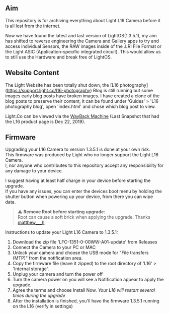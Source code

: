 ## Aim
This repository is for archiving everything about Light L16 Camera before it is all lost from the internet.

Now we have found the latest and last version of LightOS(1.3.5.1), my aim has shifted to reverse engineering the Camera and Gallery apps to try and access individual Sensors, the RAW images inside of the .LRI File Format or the Light ASIC (Application-specific integrated circuit). 
This would allow us to still use the Hardware and break free of LightOS.

## Website Content
The Light Website has been totally shut down, the [L16 photography] (https://support.light.co/l16-photography) Blog is still running but some images early blog posts have broken images. 
I have created a clone of the blog posts to preserve their content, it can be found under 'Guides' > 'L16 photography blog', open 'index.html' and chose which blog post to view.

Light.Co can be viewed via the [WayBack Machine](https://web.archive.org/web/20191222062257/https://light.co/camera) (Last Snapshot that had the L16 product page is Dec 22, 2019).

## Firmware
Upgrading your L16 Camera to version 1.3.5.1 is done at your own risk.  
This firmware was produced by Light who no longer support the Light L16 Camera.  
I, nor anyone who contributes to this repository accept any responsibility for any damage to your device.  
  
I suggest having at least half charge in your device before starting the upgrade.  
If you have any issues, you can enter the devices boot menu by holding the shutter button when powering up your device, from there you can wipe data.  

> :warning: **Remove Root before starting upgrade**:  
Root can cause a soft brick when applying the upgrade. Thanks [matthew___h](https://forum.xda-developers.com/t/light-l16-firmware.4403267/post-87944333/)

Instructions to update your Light L16 Camera to 1.3.5.1:
1. Download the zip file 'LFC-1351-0-00WW-A01-update' from Releases
2. Connect the Camera to your PC or MAC
3. Unlock your camera and choose the USB mode for "File transfers (MTP)" from the notification area.
4. Copy the firmware file (leave it zipped) to the root directory of 'L16' > 'Internal storage'.
5. Unplug your camera and turn the power off
6. Turn the camera power on you will see a Notification appear to apply the upgrade.
7. Agree the terms and choose Install Now. *Your L16 will restart several times during the upgrade*
8. After the installation is finished, you'll have the firmware 1.3.5.1 running on the L16 (verify in settings)
